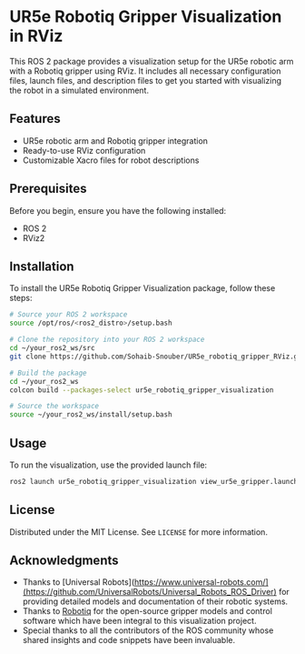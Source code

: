 # UR5e Robotiq Gripper Visualization in RViz

This ROS 2 package provides a visualization setup for the UR5e robotic arm with a Robotiq gripper using RViz. It includes all necessary configuration files, launch files, and description files to get you started with visualizing the robot in a simulated environment.

## Features

- UR5e robotic arm and Robotiq gripper integration
- Ready-to-use RViz configuration
- Customizable Xacro files for robot descriptions

## Prerequisites

Before you begin, ensure you have the following installed:
- ROS 2
- RViz2

## Installation

To install the UR5e Robotiq Gripper Visualization package, follow these steps:

```bash
# Source your ROS 2 workspace
source /opt/ros/<ros2_distro>/setup.bash

# Clone the repository into your ROS 2 workspace
cd ~/your_ros2_ws/src
git clone https://github.com/Sohaib-Snouber/UR5e_robotiq_gripper_RViz.git

# Build the package
cd ~/your_ros2_ws
colcon build --packages-select ur5e_robotiq_gripper_visualization

# Source the workspace
source ~/your_ros2_ws/install/setup.bash
```

## Usage

To run the visualization, use the provided launch file:

```bash
ros2 launch ur5e_robotiq_gripper_visualization view_ur5e_gripper.launch.py
```


## License

Distributed under the MIT License. See `LICENSE` for more information.


## Acknowledgments

- Thanks to [Universal Robots](https://www.universal-robots.com/](https://github.com/UniversalRobots/Universal_Robots_ROS_Driver) for providing detailed models and documentation of their robotic systems.
- Thanks to [Robotiq](https://github.com/ros-industrial/robotiq) for the open-source gripper models and control software which have been integral to this visualization project.
- Special thanks to all the contributors of the ROS community whose shared insights and code snippets have been invaluable.
```
